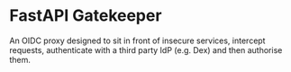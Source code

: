# FastAPI Gatekeeper

An OIDC proxy designed to sit in front of insecure services, intercept requests, authenticate with a third party IdP (e.g. Dex) and then authorise them.
